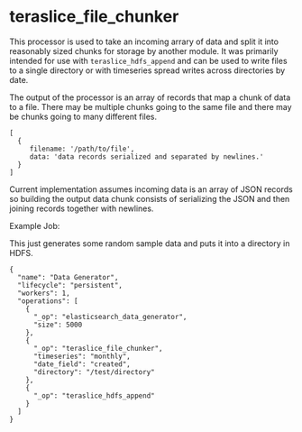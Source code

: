 # teraslice_file_chunker

This processor is used to take an incoming arrary of data and split it into reasonably sized chunks for storage by another module. It was primarily intended for use with `teraslice_hdfs_append` and can be used to write files to a single directory or with timeseries spread writes across directories by date.

The output of the processor is an array of records that map a chunk of data to a file. There may be multiple chunks going to the same file and there may be chunks going to many different files.

```
[
  {
     filename: '/path/to/file',
     data: 'data records serialized and separated by newlines.'
  }
]
```

Current implementation assumes incoming data is an array of JSON records so building the output data chunk consists of serializing the JSON and then joining records together with newlines.

Example Job:

This just generates some random sample data and puts it into a directory in HDFS.

```
{
  "name": "Data Generator",
  "lifecycle": "persistent",
  "workers": 1,
  "operations": [
    {
      "_op": "elasticsearch_data_generator",
      "size": 5000
    },
    {
      "_op": "teraslice_file_chunker",
      "timeseries": "monthly",
      "date_field": "created",
      "directory": "/test/directory"
    },
    {
      "_op": "teraslice_hdfs_append"
    }
  ]
}
```